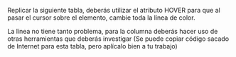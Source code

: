 Replicar la siguiente tabla, deberás utilizar el atributo HOVER para que al pasar el cursor sobre el elemento, cambie toda la línea de color.

La línea no tiene tanto problema, para la columna deberás hacer uso de otras herramientas que deberás investigar (Se puede copiar código sacado de Internet para esta tabla, pero aplícalo bien a tu trabajo)
